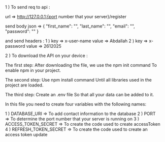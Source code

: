 1 ) To send req to api :

  url  => http://127.0.0.1:{port number that your server}/register
  
  send body json  => {
    "first_name": "",
    "last_name": "",
    "email": "",
    "password": ""
  }
  
  and send headers :
  1 ) key  => x-user-name   value =>  Abdallah
  2 ) key  => x-password  value =>  2612025

2 ) To download the API on your device :

  The first step: 
  After downloading the file, we use the npm init command To enable npm in your project.
  
  The second step:
  Use npm install command Until all libraries used in the project are loaded.
  
  The third step:
  Create an .env file So that all your data can be added to it.
  
  In this file you need to create four variables with the following names:
  
  1 ) DATABASE_URI =>  To add contact information to the database
  2 ) PORT => To determine the port number that your server is running on
  3 ) ACCESS_TOKEN_SECRET => To create the code used to create accessToken
  4 ) REFRESH_TOKEN_SECRET => To create the code used to create an access token update
